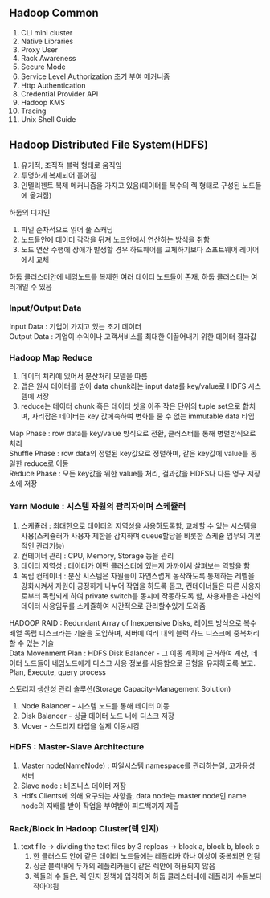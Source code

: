 ## Hadoop Common  
1. CLI mini cluster  
2. Native Libraries  
3. Proxy User  
4. Rack Awareness  
5. Secure Mode  
6. Service Level Authorization 초기 부여 메커니즘  
7. Http Authentication  
8. Credential Provider API  
9. Hadoop KMS  
10. Tracing  
11. Unix Shell Guide  


## Hadoop Distributed File System(HDFS)  
1. 유기적, 조직적 블럭 형태로 움직임  
2. 투명하게 복제되어 흩어짐  
3. 인텔리젠트 복제 메커니즘을 가지고 있음(데이터를 복수의 렉 형태로 구성된 노드들에 옮겨짐)  


하둡의 디자인
1. 파일 순차적으로 읽어 풀 스캐닝
2. 노드들안에 데이터 각각을 뒤져 노드안에서 연산하는 방식을 취함
3. 노드 연산 수행에 장애가 발생할 경우 하드웨어를 교체하기보다 소프트웨어 레이어에서 교체


하둡 클러스터안에 네임노드를 복제한 여러 데이터 노드들이 존재, 하둡 클러스터는 여러개일 수 있음


### Input/Output Data   
Input Data  : 기업이 가지고 있는 초기 데이터  
Output Data : 기업이 수익이나 고객서비스를 최대한 이끌어내기 위한 데이터 결과값  


### Hadoop Map Reduce  
1. 데이터 처리에 있어서 분산처리 모델을 따름  
2. 맵은 원시 데이터를 받아 data chunk라는 input data를 key/value로 HDFS 시스템에 저장  
3. reduce는 데이터 chunk 혹은 데이터 셋을 아주 작은 단위의 tuple set으로 합치며, 자리잡은 데이터는 key 값에속하여 변화를 줄 수 없는 immutable data 타입  


Map Phase     : row data를 key/value 방식으로 전환, 클러스터를 통해 병렬방식으로 처리  
Shuffle Phase : row data의 정렬된 key값으로 정렬하며, 같은 key값에 value를 동일한 reduce로 이동  
Reduce Phase  : 모든 key값을 위한 value를 처리, 결과값을 HDFS나 다른 영구 저장소에 저장  


### Yarn Module : 시스템 자원의 관리자이며 스케쥴러  
1. 스케쥴러     : 최대한으로 데이터의 지역성을 사용하도록함, 교체할 수 있는 시스템을 사용(스케쥴러가 사용자 제한을 감지하며 queue할당을 비롯한 스케쥴 임무의 기본적인 관리기능)  
2. 컨테이너 관리 : CPU, Memory, Storage 등을 관리  
3. 데이터 지역성 : 데이터가 어떤 클러스터에 있는지 가까이서 살펴보는 역할을 함  
4. 독립 컨테이너 : 분산 시스템은 자원들이 자연스럽게 동작하도록 통제하는 레벨을 강화시켜서 자원이 공정하게 나누어 작업을 하도록 돕고, 컨테이너들은 다른 사용자로부터 독립되게 하여 private switch를 동시에 작동하도록 함, 사용자들은 자신의 데이터 사용임무를 스케쥴하여 시간적으로 관리할수있게 도와줌  


HADOOP RAID : Redundant Array of Inexpensive Disks, 레이드 방식으로 복수 배열 독립 디스크라는 기술을 도입하며, 서버에 여러 대의 블럭 하드 디스크에 중복처리 할 수 있는 기술  
Data Movenment Plan : HDFS Disk Balancer - 그 이동 계획에 근거하여 계산, 데이터 노드들이 네임노드에게 디스크 사용 정보를 사용함으로 균형을 유지하도록 보고.  
Plan, Execute, query process


스토리지 생산성 관리 솔루션(Storage Capacity-Management Solution)
1. Node Balancer - 시스템 노드를 통해 데이터 이동
2. Disk Balancer - 싱글 데이터 노드 내에 디스크 저장
3. Mover - 스토리지 타입을 실제 이동시킴

### HDFS : Master-Slave Architecture
1. Master node(NameNode) : 파일시스템 namespace를 관리하는일, 고가용성 서버
2. Slave node : 비즈니스 데이터 저장
3. Hdfs Clients에 의해 요구되는 사항을, data node는 master node인 name node의 지배를 받아 작업을 부여받아 피드백까지 제출

### Rack/Block in Hadoop Cluster(렉 인지)
1. text file -> dividing the text files by 3 replcas -> block a, block b, block c
   1. 한 클러스트 안에 같은 데이터 노드들에는 레플리카 하나 이상이 중복되면 안됨
   2. 싱글 블럭내에 두개의 레플리카들이 같은 렉안에 허용되지 않음
   3. 렉들의 수 들은, 렉 인지 정책에 입각하여 하둡 클러스터내에 레플리카 수들보다 작아야됨


